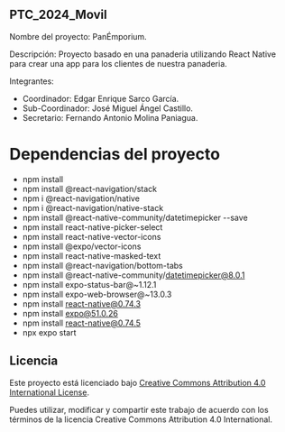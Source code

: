 ## PTC_2024_Movil
Nombre del proyecto: PanÉmporium.

Descripción:
Proyecto basado en una panaderia utilizando React Native para crear una app
para los clientes de nuestra panaderia.

Integrantes:
* Coordinador: Edgar Enrique Sarco García.
* Sub-Coordinador: José Miguel Ángel Castillo.
* Secretario: Fernando Antonio Molina Paniagua.


# Dependencias del proyecto

- npm install
- npm install @react-navigation/stack
- npm i @react-navigation/native
- npm i @react-navigation/native-stack
- npm install @react-native-community/datetimepicker --save
- npm install react-native-picker-select
- npm install react-native-vector-icons
- npm install @expo/vector-icons
- npm install react-native-masked-text
- npm install @react-navigation/bottom-tabs
- npm install @react-native-community/datetimepicker@8.0.1
- npm install expo-status-bar@~1.12.1
- npm install expo-web-browser@~13.0.3
- npm install react-native@0.74.3
- npm install expo@51.0.26
- npm install react-native@0.74.5
- npx expo start

## Licencia

Este proyecto está licenciado bajo [Creative Commons Attribution 4.0 International License](https://creativecommons.org/licenses/by/4.0/legalcode).

Puedes utilizar, modificar y compartir este trabajo de acuerdo con los términos de la licencia Creative Commons Attribution 4.0 International.
